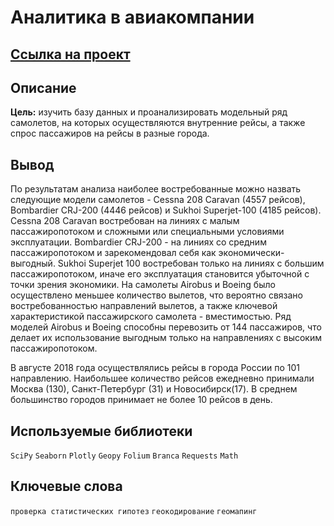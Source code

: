 # Аналитика в авиакомпании

## [Ссылка на проект](https://nbviewer.org/github/KSingular/yp_da_projects/blob/17fc4d577f71f792866db8cb86cc519eebdc6a03/set_05_avia_geo/set_05_avia_geo.ipynb)

## Описание
**Цель:** изучить базу данных и проанализировать модельный ряд самолетов, на которых осуществляются внутренние рейсы, а также спрос пассажиров на рейсы в разные города.

## Вывод

По результатам анализа наиболее востребованные можно назвать следующие модели самолетов - Cessna 208 Caravan (4557 рейсов), Bombardier CRJ-200 (4446 рейсов) и Sukhoi Superjet-100 (4185 рейсов). Cessna 208 Caravan востребован на линиях с малым пассажиропотоком и сложными или специальными условиями эксплуатации. Bombardier CRJ-200 - на линиях со средним пассажиропотоком и зарекомендовал себя как экономически-выгодный. Sukhoi Superjet 100 востребован только на линиях с большим пассажиропотоком, иначе его эксплуатация становится убыточной с точки зрения экономики. На самолеты Airobus и Boeing было осуществлено меньшее количество вылетов, что вероятно связано востребованностью направлений вылетов, а также ключевой характеристикой пассажирского самолета - вместимостью. Ряд моделей Airobus и Boeing способны перевозить от 144 пассажиров, что делает их использование выгодным только на направлениях с высоким пассажиропотоком.

В августе 2018 года осуществлялись рейсы в города России по 101 направлению. Наибольшее количество рейсов ежедневно принимали Москва (130), Санкт-Петербург (31) и Новосибирск(17). В среднем большинство городов принимает не более 10 рейсов в день.

## Используемые библиотеки

`SciPy` `Seaborn` `Plotly` `Geopy` `Folium` `Branca` `Requests` `Math` 

## Ключевые слова
`проверка статистических гипотез` `геокодирование` `геомапинг`
